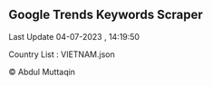 

## Google Trends Keywords Scraper 
 
Last Update 04-07-2023 , 14:19:50

Country List :
VIETNAM.json



© Abdul Muttaqin 
